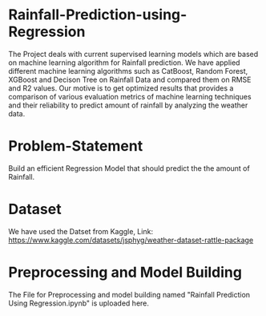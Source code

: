 # Rainfall-Prediction-using-Regression

The Project deals with current supervised learning models which are based on machine learning algorithm for Rainfall prediction. We have applied different machine learning algorithms such as CatBoost, Random Forest, XGBoost and Decison Tree on Rainfall Data and compared them on RMSE and R2 values. Our motive is to get optimized results that provides a comparison of various evaluation metrics of machine learning techniques and their reliability to predict amount of rainfall by analyzing the weather data.

# Problem-Statement

Build an efficient Regression Model that should predict the the amount of Rainfall.

# Dataset

We have used the Datset from Kaggle, Link: https://www.kaggle.com/datasets/jsphyg/weather-dataset-rattle-package

# Preprocessing and Model Building

The File for Preprocessing and model building named "Rainfall Prediction Using Regression.ipynb" is uploaded here.
